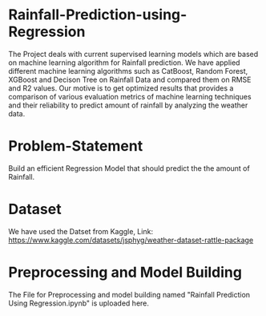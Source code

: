 # Rainfall-Prediction-using-Regression

The Project deals with current supervised learning models which are based on machine learning algorithm for Rainfall prediction. We have applied different machine learning algorithms such as CatBoost, Random Forest, XGBoost and Decison Tree on Rainfall Data and compared them on RMSE and R2 values. Our motive is to get optimized results that provides a comparison of various evaluation metrics of machine learning techniques and their reliability to predict amount of rainfall by analyzing the weather data.

# Problem-Statement

Build an efficient Regression Model that should predict the the amount of Rainfall.

# Dataset

We have used the Datset from Kaggle, Link: https://www.kaggle.com/datasets/jsphyg/weather-dataset-rattle-package

# Preprocessing and Model Building

The File for Preprocessing and model building named "Rainfall Prediction Using Regression.ipynb" is uploaded here.
